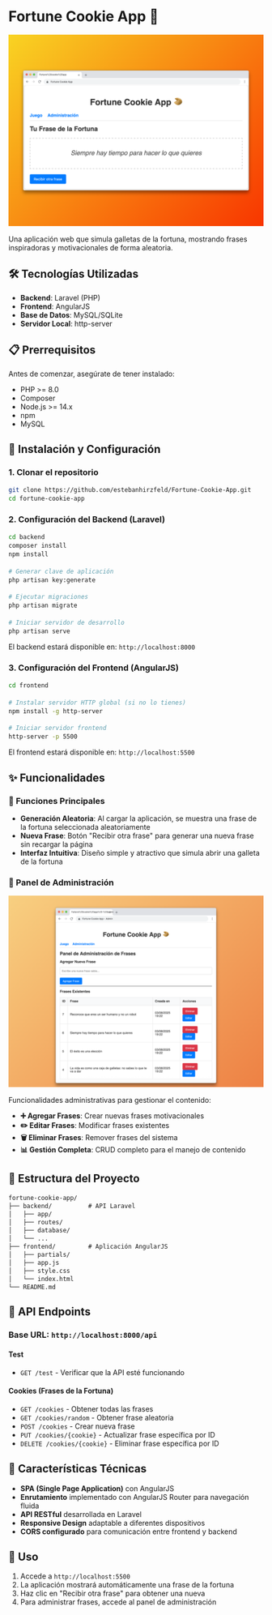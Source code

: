 # Fortune Cookie App 🥠

![Fortune Cookie App Banner](fortune-cookie-app-banner.png)

Una aplicación web que simula galletas de la fortuna, mostrando frases inspiradoras y motivacionales de forma aleatoria.

## 🛠️ Tecnologías Utilizadas

- **Backend**: Laravel (PHP)
- **Frontend**: AngularJS
- **Base de Datos**: MySQL/SQLite
- **Servidor Local**: http-server

## 📋 Prerrequisitos

Antes de comenzar, asegúrate de tener instalado:

- PHP >= 8.0
- Composer
- Node.js >= 14.x
- npm
- MySQL

## 🚀 Instalación y Configuración

### 1. Clonar el repositorio

```bash
git clone https://github.com/estebanhirzfeld/Fortune-Cookie-App.git
cd fortune-cookie-app
```

### 2. Configuración del Backend (Laravel)

```bash
cd backend
composer install
npm install

# Generar clave de aplicación
php artisan key:generate

# Ejecutar migraciones
php artisan migrate

# Iniciar servidor de desarrollo
php artisan serve
```

El backend estará disponible en: `http://localhost:8000`

### 3. Configuración del Frontend (AngularJS)

```bash
cd frontend

# Instalar servidor HTTP global (si no lo tienes)
npm install -g http-server

# Iniciar servidor frontend
http-server -p 5500
```

El frontend estará disponible en: `http://localhost:5500`

## ✨ Funcionalidades

### 🎯 Funciones Principales

- **Generación Aleatoria**: Al cargar la aplicación, se muestra una frase de la fortuna seleccionada aleatoriamente
- **Nueva Frase**: Botón "Recibir otra frase" para generar una nueva frase sin recargar la página
- **Interfaz Intuitiva**: Diseño simple y atractivo que simula abrir una galleta de la fortuna

### 🔧 Panel de Administración

![Fortune Cookie App Admin Dashboard](fortune-cookie-app-admin.png)

Funcionalidades administrativas para gestionar el contenido:

- **➕ Agregar Frases**: Crear nuevas frases motivacionales
- **✏️ Editar Frases**: Modificar frases existentes
- **🗑️ Eliminar Frases**: Remover frases del sistema
- **📊 Gestión Completa**: CRUD completo para el manejo de contenido

## 📁 Estructura del Proyecto

```
fortune-cookie-app/
├── backend/          # API Laravel
│   ├── app/
│   ├── routes/
│   ├── database/
│   └── ...
├── frontend/         # Aplicación AngularJS
│   ├── partials/
│   ├── app.js
│   ├── style.css
│   └── index.html
└── README.md
```

## 🔌 API Endpoints

### Base URL: `http://localhost:8000/api`

#### Test
- `GET /test` - Verificar que la API esté funcionando

#### Cookies (Frases de la Fortuna)
- `GET /cookies` - Obtener todas las frases
- `GET /cookies/random` - Obtener frase aleatoria
- `POST /cookies` - Crear nueva frase
- `PUT /cookies/{cookie}` - Actualizar frase específica por ID
- `DELETE /cookies/{cookie}` - Eliminar frase específica por ID

## 🎨 Características Técnicas

- **SPA (Single Page Application)** con AngularJS
- **Enrutamiento** implementado con AngularJS Router para navegación fluida
- **API RESTful** desarrollada en Laravel
- **Responsive Design** adaptable a diferentes dispositivos
- **CORS configurado** para comunicación entre frontend y backend

## 📝 Uso

1. Accede a `http://localhost:5500`
2. La aplicación mostrará automáticamente una frase de la fortuna
3. Haz clic en "Recibir otra frase" para obtener una nueva
4. Para administrar frases, accede al panel de administración
